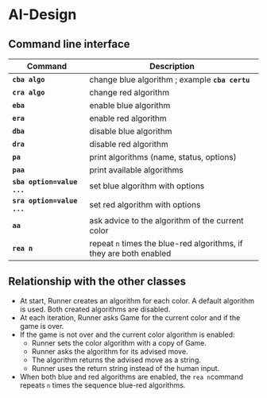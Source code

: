 #  AI-Design

## Command line interface

| Command                    | Description                                                  |
| -------------------------- | ------------------------------------------------------------ |
| **`cba algo`**             | change blue algorithm ; example **`cba certu`**              |
| **`cra algo`**             | change red algorithm                                         |
| **`eba`**                  | enable blue algorithm                                        |
| **`era`**                  | enable red algorithm                                         |
| **`dba`**                  | disable blue algorithm                                       |
| **`dra`**                  | disable red algorithm                                        |
| **`pa`**                   | print algorithms (name, status, options)                     |
| **`paa`**                  | print available algorithms                                   |
| **`sba option=value ...`** | set blue algorithm with options                              |
| **`sra option=value ...`** | set red algorithm with options                               |
| **`aa`**                   | ask advice to the algorithm of the current color             |
| **`rea n`**                | repeat `n` times the blue-red algorithms, if they are both enabled |

## Relationship with the other classes

* At start, Runner creates an algorithm for each color. A default algorithm is used. Both created algorithms are disabled.
* At each iteration, Runner asks Game for the current color and if the game is over.
* If the game is not over and the current color algorithm is enabled:
  * Runner sets the color algorithm with a copy of Game.
  * Runner asks the algorithm for its advised move.
  * The algorithm returns the  advised move as a string.
  * Runner uses the return string instead of the human input.
* When both blue and red algorithms are enabled, the `rea n`command repeats `n` times the sequence blue-red algorithms.

